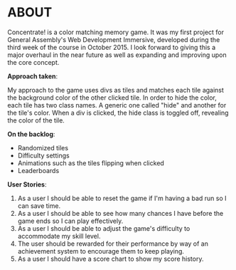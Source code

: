 # ABOUT
Concentrate! is a color matching memory game. It was my first project for General Assembly's Web Development Immersive, developed during the third week of the course in October 2015. I look forward to giving this a major overhaul in the near future as well as expanding and improving upon the core concept.

**Approach taken**:

My approach to the game uses divs as tiles and matches each tile against the background color of the other clicked tile. In order to hide the color, each tile has two class names. A generic one called "hide" and another for the tile's color. When a div is clicked, the hide class is toggled off, revealing the color of the tile.

**On the backlog**:

* Randomized tiles
* Difficulty settings
* Animations such as the tiles flipping when clicked
* Leaderboards

**User Stories**:

1. As a user I should be able to reset the game if I'm having a bad run so I can save time.
2. As a user I should be able to see how many chances I have before the game ends so I can play effectively.
3. As a user I should be able to adjust the game's difficulty to accommodate my skill level.
4. The user should be rewarded for their performance by way of an achievement system to encourage them to keep playing.
5. As a user I should have a score chart to show my score history.
